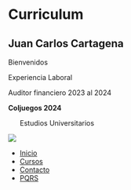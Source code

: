 <!DOCTYPE html>
<html>
<head>
<meta charset=utf-8 />
<title>Curriculum Juan Carlos Cartagena</title>
  <h1> Curriculum</h1>
  <h2>Juan Carlos Cartagena</h2>
  <p>Bienvenidos</p>
  <p>Experiencia Laboral</p>
  <p>Auditor financiero 2023 al 2024<P> 
  <strong>Coljuegos 2024</strong>
        <ol>Estudios Universitarios</ol>
</head>
<body>
  <img src="C:\Users\USER\Pictures\Saved Pictures.jpg"/>


</body>
  <ul>
        <li><a href="#home">Inicio</a></li>
        <li><a href="#news">Cursos</a></li>
        <li><a href="#contact">Contacto</a></li>
        <li><a href="#about">PQRS</a></li>
    </ul>
</html>
